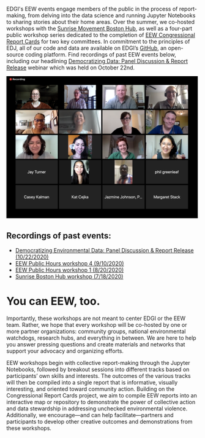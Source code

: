 <!--This snippet goes above the main content in `events-content.md` in this folder-->

EDGI's EEW events engage members of the public in the process of report-making, from delving into the data science and running Jupyter Notebooks to sharing stories about their home areas. Over the summer, we co-hosted workshops with the [Sunrise Movement Boston Hub](http://www.facebook.com/SunriseBoston/), as well as a four-part public workshop series dedicated to the completion of [EEW Congressional Report Cards](https://www.environmentalenforcementwatch.org/reports) for two key committees. In commitment to the principles of EDJ, all of our code and data are available on EDGI’s [GitHub](https://github.com/edgi-govdata-archiving/ECHO-Cross-Program), an open-source coding platform. Find recordings of past EEW events below, including our headlining [Democratizing Data: Panel Discussion & Report Release](https://youtu.be/9Ot7uFA4ucQ) webinar which was held on October 22nd.

![A screenshot of participants from one of our events.](./eew-public-workshop.png)

## Recordings of past events:
* [Democratizing Environmental Data: Panel Discussion & Report Release (10/22/2020)](https://youtu.be/9Ot7uFA4ucQ)
* [EEW Public Hours workshop 4 (9/10/2020)](https://www.youtube.com/watch?v=dUV3NweSWTs&list=PLtsP3g9LafVv78TIa42xr591-4CfKMYQO&index=21&t=212s)
* [EEW Public Hours workshop 1 (8/20/2020)](https://www.youtube.com/watch?v=Gp1aDeXMays&list=PLtsP3g9LafVv78TIa42xr591-4CfKMYQO&index=31)
* [Sunrise Boston Hub workshop (7/18/2020)](https://www.youtube.com/watch?v=rCs35rmDo9c&list=PLtsP3g9LafVv78TIa42xr591-4CfKMYQO&index=49&t=1678s)

# You can EEW, too.
Importantly, these workshops are not meant to center EDGI or the EEW team. Rather, we hope that every workshop will be co-hosted by one or more partner organizations: community groups, national environmental watchdogs, research hubs, and everything in between. We are here to help you answer pressing questions and create materials and networks that support your advocacy and organizing efforts.

EEW workshops begin with collective report-making through the Jupyter Notebooks, followed by breakout sessions into different tracks based on participants’ own skills and interests. The outcomes of the various tracks will then be compiled into a single report that is informative, visually interesting, and oriented toward community action. Building on the Congressional Report Cards project, we aim to compile EEW reports into an interactive map or repository to demonstrate the power of collective action and data stewardship in addressing unchecked environmental violence. Additionally, we encourage—and can help facilitate—partners and participants to develop other creative outcomes and demonstrations from these workshops.

<!--This page has a javascript element in src/pages/events.js, then content continues in events-content.md in this same folder-->
